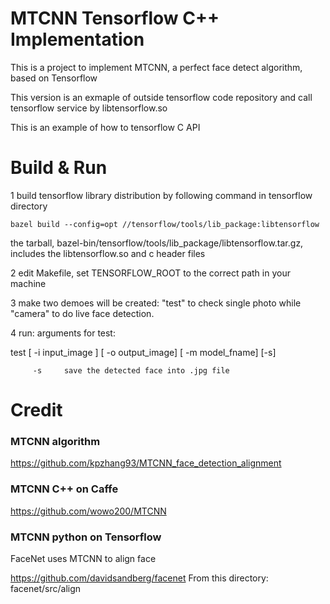 # MTCNN Tensorflow C++ Implementation

This is a project to implement MTCNN, a perfect face detect algorithm, based on Tensorflow

This version is an exmaple of outside tensorflow code repository and call tensorflow service by libtensorflow.so

This is an example of how to tensorflow C API

# Build & Run

1 build tensorflow library distribution by following command in tensorflow directory
   
    bazel build --config=opt //tensorflow/tools/lib_package:libtensorflow

  the tarball, bazel-bin/tensorflow/tools/lib_package/libtensorflow.tar.gz, includes the libtensorflow.so and c header files 
  
2 edit Makefile, set TENSORFLOW_ROOT to the correct path in your machine

3  make
   two demoes will be created: "test" to check single photo while "camera" to do live face detection.

 
4 run: 
   arguments for test:

   test [ -i input_image ] [ -o output_image]  [ -m model_fname] [-s]

         -s     save the detected face into .jpg file  

   



# Credit

### MTCNN algorithm

https://github.com/kpzhang93/MTCNN_face_detection_alignment

### MTCNN C++ on Caffe

https://github.com/wowo200/MTCNN

### MTCNN python on Tensorflow 

FaceNet uses MTCNN to align face

https://github.com/davidsandberg/facenet
From this directory:
  facenet/src/align


